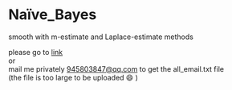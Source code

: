 # Naïve_Bayes
smooth with m-estimate and Laplace-estimate methods

please go to [link](https://drive.google.com/open?id=1S49_y2rqE1noMyE9CHdxTroPZXhkjAuA)   
or  
mail me privately [945803847@qq.com](mailto:945803847@qq.com) to get the all_email.txt file   
(the file is too large to be uploaded :smile: )

